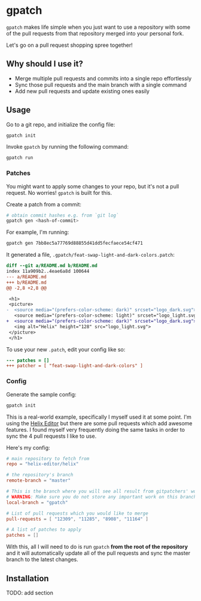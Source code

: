 # gpatch

`gpatch` makes life simple when you just want to use a repository with some of the pull requests from that repository merged into your personal fork.

Let's go on a pull request shopping spree together!

## Why should I use it?

- Merge multiple pull requests and commits into a single repo effortlessly
- Sync those pull requests and the main branch with a single command
- Add new pull requests and update existing ones easily

## Usage

Go to a git repo, and initialize the config file:

```sh
gpatch init
```

Invoke `gpatch` by running the following command:

```sh
gpatch run
```

### Patches

You might want to apply some changes to your repo, but it's not a pull request. No worries! `gpatch` is built for this.

Create a patch from a commit:

```sh
# obtain commit hashes e.g. from `git log`
gpatch gen <hash-of-commit>
```

For example, I'm running:

```sh
gpatch gen 7bb8ec5a77769d88855d41dd5fecfaece54cf471
```

It generated a file, `.gpatch/feat-swap-light-and-dark-colors.patch`:

```patch
diff --git a/README.md b/README.md
index 11a909b2..4eae6a8d 100644
--- a/README.md
+++ b/README.md
@@ -2,8 +2,8 @@

 <h1>
 <picture>
-  <source media="(prefers-color-scheme: dark)" srcset="logo_dark.svg">
   <source media="(prefers-color-scheme: light)" srcset="logo_light.svg">
+  <source media="(prefers-color-scheme: dark)" srcset="logo_dark.svg">
   <img alt="Helix" height="128" src="logo_light.svg">
 </picture>
 </h1>
```

To use your new `.patch`, edit your config like so:

```diff
--- patches = []
+++ patcher = [ "feat-swap-light-and-dark-colors" ]
```

### Config

Generate the sample config:

```sh
gpatch init
```

This is a real-world example, specifically I myself used it at some point. I'm using the [Helix Editor](https://github.com/helix-editor/helix) but there are some pull requests which add awesome features. I found myself very frequently doing the same tasks in order to sync the 4 pull requests I like to use.

Here's my config:

```toml
# main repository to fetch from
repo = "helix-editor/helix"

# the repository's branch
remote-branch = "master"

# This is the branch where you will see all result from gitpatchers' work. Set it to any branch you want.
# WARNING: Make sure you do not store any important work on this branch. It will be erased.
local-branch = "gpatch"

# List of pull requests which you would like to merge
pull-requests = [ "12309", "11285", "8908", "11164" ]

# A list of patches to apply
patches = []
```

With this, all I will need to do is run `gpatch` **from the root of the repository** and it will automatically update all of the pull requests and sync the master branch to the latest changes.

## Installation

TODO: add section
